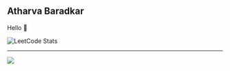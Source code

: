 ## Atharva Baradkar
Hello 👋


![LeetCode Stats](https://leetcard.jacoblin.cool/Atharva_Baradkar?theme=dark&font=Lato&ext=heatmap)

---
[![](https://visitcount.itsvg.in/api?id=leetcodr&icon=0&color=0)](https://visitcount.itsvg.in)
